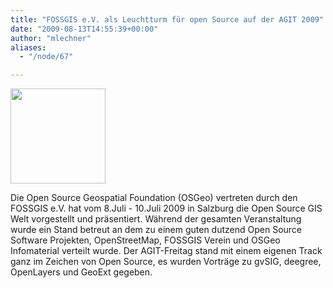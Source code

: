 ```yaml
---
title: "FOSSGIS e.V. als Leuchtturm für open Source auf der AGIT 2009"
date: "2009-08-13T14:55:39+00:00"
author: "mlechner"
aliases:
  - "/node/67"

---
```


<p><a href="http://www.agit.at"> </a></p>
<dl class="fg_img_left">
<dt>
<a href="http://www.agit.at"><img src="http://www.agit.at/download/agit2009_web_transp.gif" width="152px" /> </a></dt>
</dl>
<p>Die Open Source Geospatial Foundation (OSGeo) vertreten durch den FOSSGIS e.V. hat vom 8.Juli - 10.Juli 2009 in Salzburg die Open Source GIS Welt vorgestellt und präsentiert. Während der gesamten Veranstaltung wurde ein Stand betreut an dem zu einem guten dutzend Open Source Software Projekten, OpenStreetMap, FOSSGIS Verein und OSGeo Infomaterial verteilt wurde. Der AGIT-Freitag stand mit einem eigenen Track ganz im Zeichen von Open Source, es wurden Vorträge zu gvSIG, deegree, OpenLayers und GeoExt gegeben.</p>
